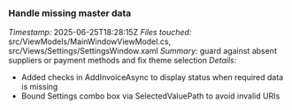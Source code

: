 ### Handle missing master data
*Timestamp:* 2025-06-25T18:28:15Z
*Files touched:* src/ViewModels/MainWindowViewModel.cs, src/Views/Settings/SettingsWindow.xaml
*Summary:* guard against absent suppliers or payment methods and fix theme selection
*Details:*
- Added checks in AddInvoiceAsync to display status when required data is missing
- Bound Settings combo box via SelectedValuePath to avoid invalid URIs
